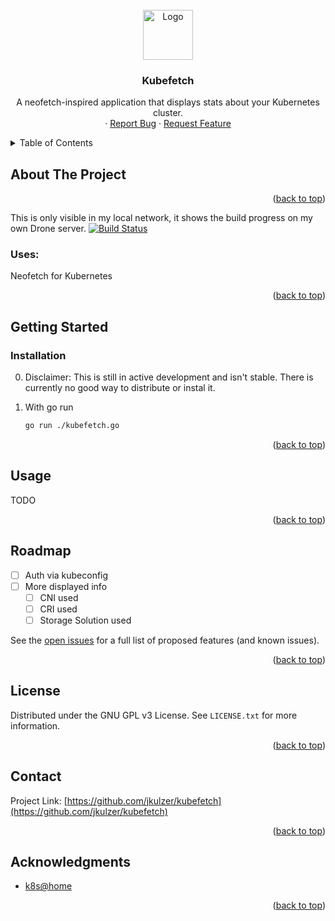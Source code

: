 
<!-- PROJECT SHIELDS -->
<!--
*** I'm using markdown "reference style" links for readability.
*** Reference links are enclosed in brackets [ ] instead of parentheses ( ).
*** See the bottom of this document for the declaration of the reference variables
*** for contributors-url, forks-url, etc. This is an optional, concise syntax you may use.
*** https://www.markdownguide.org/basic-syntax/#reference-style-links
-->
<!-- [![Contributors][contributors-shield]][contributors-url] -->


<!-- PROJECT LOGO -->
<br />
<div align="center">
    <img src="https://cncf-branding.netlify.app/img/projects/kubernetes/icon/color/kubernetes-icon-color.svg" alt="Logo" width="80" height="80">
  </a>

<h3 align="center">Kubefetch</h3>

  <p align="center">
    A neofetch-inspired application that displays stats about your Kubernetes cluster.
    <br />
    ·
    <a href="https://github.com/jkulzer/kubefetch/issues">Report Bug</a>
    ·
    <a href="https://github.com/jkulzer/kubefetch/issues">Request Feature</a>
  </p>
</div>



<!-- TABLE OF CONTENTS -->
<details>
  <summary>Table of Contents</summary>
  <ol>
    <li>
      <a href="#about-the-project">About The Project</a>
      <ul>
        <li><a href="#built-with">Built With</a></li>
      </ul>
    </li>
    <li>
      <a href="#getting-started">Getting Started</a>
      <ul>
        <li><a href="#prerequisites">Prerequisites</a></li>
        <li><a href="#installation">Installation</a></li>
      </ul>
    </li>
    <li><a href="#usage">Usage</a></li>
    <li><a href="#roadmap">Roadmap</a></li>
    <li><a href="#contributing">Contributing</a></li>
    <li><a href="#license">License</a></li>
    <li><a href="#contact">Contact</a></li>
    <li><a href="#acknowledgments">Acknowledgments</a></li>
  </ol>
</details>



<!-- ABOUT THE PROJECT -->
## About The Project


<p align="right">(<a href="#top">back to top</a>)</p>

This is only visible in my local network, it shows the build progress on my own Drone server.
[![Build Status](https://drone.kube.home/api/badges/johannes/kubefetch/status.svg)](https://drone.kube.home/johannes/kubefetch)


### Uses:

Neofetch for Kubernetes

<p align="right">(<a href="#top">back to top</a>)</p>



<!-- GETTING STARTED -->
## Getting Started

### Installation

0. Disclaimer:
This is still in active development and isn't stable. There is currently no good way to distribute or instal it.

1. With go run
    ```sh
    go run ./kubefetch.go
    ```


<p align="right">(<a href="#top">back to top</a>)</p>



<!-- USAGE EXAMPLES -->
## Usage

TODO

<p align="right">(<a href="#top">back to top</a>)</p>



<!-- ROADMAP -->
## Roadmap

- [ ] Auth via kubeconfig
- [ ] More displayed info
	- [ ] CNI used
	- [ ] CRI used
	- [ ] Storage Solution used

See the [open issues](https://github.com/jkulzer/kubefetch/issues) for a full list of proposed features (and known issues).

<p align="right">(<a href="#top">back to top</a>)</p>


<!-- LICENSE -->
## License

Distributed under the GNU GPL v3 License. See `LICENSE.txt` for more information.

<p align="right">(<a href="#top">back to top</a>)</p>



<!-- CONTACT -->
## Contact

Project Link: [https://github.com/jkulzer/kubefetch](https://github.com/jkulzer/kubefetch)

<p align="right">(<a href="#top">back to top</a>)</p>



<!-- ACKNOWLEDGMENTS -->
## Acknowledgments

* [k8s@home](https://k8s-at-home.com/)

<p align="right">(<a href="#top">back to top</a>)</p>



<!-- MARKDOWN LINKS & IMAGES -->
<!-- https://www.markdownguide.org/basic-syntax/#reference-style-links -->

